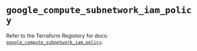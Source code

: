 # `google_compute_subnetwork_iam_policy`

Refer to the Terraform Registory for docs: [`google_compute_subnetwork_iam_policy`](https://www.terraform.io/docs/providers/google/r/compute_subnetwork_iam_policy).
